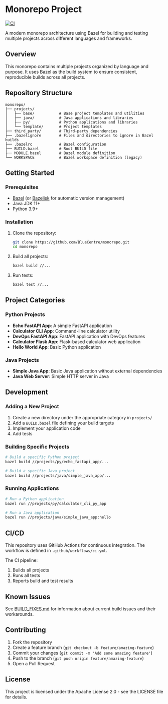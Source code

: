 # Monorepo Project

[![CI](https://github.com/BlueCentre/monorepo/actions/workflows/ci.yml/badge.svg)](https://github.com/BlueCentre/monorepo/actions/workflows/ci.yml)

A modern monorepo architecture using Bazel for building and testing multiple projects across different languages and frameworks.

## Overview

This monorepo contains multiple projects organized by language and purpose. It uses Bazel as the build system to ensure consistent, reproducible builds across all projects.

## Repository Structure

```
monorepo/
├── projects/
│   ├── base/           # Base project templates and utilities
│   ├── java/           # Java applications and libraries
│   ├── py/             # Python applications and libraries
│   └── template/       # Project templates
├── third_party/        # Third-party dependencies
├── .bazelignore        # Files and directories to ignore in Bazel builds
├── .bazelrc            # Bazel configuration
├── BUILD.bazel         # Root BUILD file
├── MODULE.bazel        # Bazel module definition
└── WORKSPACE           # Bazel workspace definition (legacy)
```

## Getting Started

### Prerequisites

- [Bazel](https://bazel.build/install) (or [Bazelisk](https://github.com/bazelbuild/bazelisk) for automatic version management)
- Java JDK 11+
- Python 3.9+

### Installation

1. Clone the repository:
   ```bash
   git clone https://github.com/BlueCentre/monorepo.git
   cd monorepo
   ```

2. Build all projects:
   ```bash
   bazel build //...
   ```

3. Run tests:
   ```bash
   bazel test //...
   ```

## Project Categories

### Python Projects

- **Echo FastAPI App**: A simple FastAPI application
- **Calculator CLI App**: Command-line calculator utility
- **DevOps FastAPI App**: FastAPI application with DevOps features
- **Calculator Flask App**: Flask-based calculator web application
- **Hello World App**: Basic Python application

### Java Projects

- **Simple Java App**: Basic Java application without external dependencies
- **Java Web Server**: Simple HTTP server in Java

## Development

### Adding a New Project

1. Create a new directory under the appropriate category in `projects/`
2. Add a `BUILD.bazel` file defining your build targets
3. Implement your application code
4. Add tests

### Building Specific Projects

```bash
# Build a specific Python project
bazel build //projects/py/echo_fastapi_app/...

# Build a specific Java project
bazel build //projects/java/simple_java_app/...
```

### Running Applications

```bash
# Run a Python application
bazel run //projects/py/calculator_cli_py_app

# Run a Java application
bazel run //projects/java/simple_java_app:hello
```

## CI/CD

This repository uses GitHub Actions for continuous integration. The workflow is defined in `.github/workflows/ci.yml`.

The CI pipeline:
1. Builds all projects
2. Runs all tests
3. Reports build and test results

## Known Issues

See [BUILD_FIXES.md](../BUILD_FIXES.md) for information about current build issues and their workarounds.

## Contributing

1. Fork the repository
2. Create a feature branch (`git checkout -b feature/amazing-feature`)
3. Commit your changes (`git commit -m 'Add some amazing feature'`)
4. Push to the branch (`git push origin feature/amazing-feature`)
5. Open a Pull Request

## License

This project is licensed under the Apache License 2.0 - see the LICENSE file for details. 